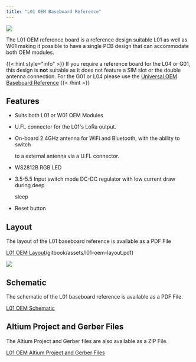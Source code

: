 ```yaml
---
title: "L01 OEM Baseboard Reference"
---
```


![](/gitbook/assets/l01-reference%20%281%29.png)

The L01 OEM reference board is a reference design suitable L01 as well as W01 making it possible to have a single PCB design that can accommodate both OEM modules.

{{< hint style="info" >}}
If you require a reference board for the L04 or G01, this design is **not** suitable as it does not feature a SIM slot or the double antenna connection. For the G01 or L04 please use the [Universal OEM Baseboard Reference](universal_reference)
{{< /hint >}}

## Features

* Suits both L01 or W01 OEM Modules
* U.FL connector for the L01's LoRa output.
* On-board 2.4GHz antenna for WiFi and Bluetooth, with the ability to switch

  to a external antenna via a U.FL connector.

* WS2812B RGB LED
* 3.5-5.5 Input switch mode DC-DC regulator with low current draw during deep

  sleep

* Reset button

## Layout

The layout of the L01 baseboard reference is available as a PDF File

[L01 OEM Layout]()/gitbook/assets/l01-oem-layout.pdf)

![](/gitbook/assets/l01-oem-layout-1.png)

## Schematic

The schematic of the L01 baseboard reference is available as a PDF File.

[L01 OEM Schematic](/gitbook/assets/l01-oem-schematic.pdf)

## Altium Project and Gerber Files

The Altium Project and Gerber files are also available as a ZIP File.

[L01 OEM Altium Project and Gerber Files](/gitbook/assets/l01-oem-baseboard-ref.zip)

